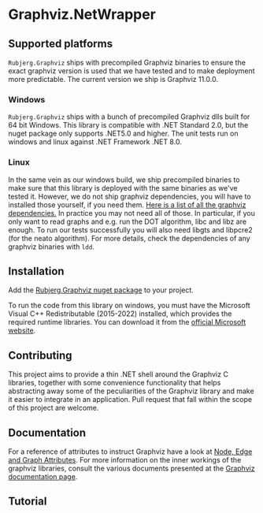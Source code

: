 Graphviz.NetWrapper
===================

## Supported platforms

`Rubjerg.Graphviz` ships with precompiled Graphviz binaries to ensure the exact graphviz version is used that we have tested and to make deployment more predictable.
The current version we ship is Graphviz 11.0.0.

### Windows
`Rubjerg.Graphviz` ships with a bunch of precompiled Graphviz dlls built for 64 bit Windows.
This library is compatible with .NET Standard 2.0, but the nuget package only supports .NET5.0 and higher.
The unit tests run on windows and linux against .NET Framework .NET 8.0.

### Linux
In the same vein as our windows build, we ship precompiled binaries to make sure that this library is deployed with the same binaries as we've tested it.
However, we do not ship graphviz dependencies, you will have to installed those yourself, if you need them.
[Here is a list of all the graphviz dependencies.](https://packages.fedoraproject.org/pkgs/graphviz/graphviz/fedora-rawhide.html#dependencies)
In practice you may not need all of those.
In particular, if you only want to read graphs and e.g. run the DOT algorithm, libc and libz are enough.
To run our tests successfully you will also need libgts and libpcre2 (for the neato algorithm).
For more details, check the dependencies of any graphviz binaries with `ldd`.

## Installation

Add the [Rubjerg.Graphviz nuget package](https://www.nuget.org/packages/Rubjerg.Graphviz/) to your project.

To run the code from this library on windows, you must have the Microsoft Visual C++ Redistributable (2015-2022) installed, which provides the required runtime libraries.
You can download it from the [official Microsoft website](https://learn.microsoft.com/en-us/cpp/windows/latest-supported-vc-redist).

## Contributing

This project aims to provide a thin .NET shell around the Graphviz C libraries,
together with some convenience functionality that helps abstracting away some
of the peculiarities of the Graphviz library and make it easier to integrate in
an application.
Pull request that fall within the scope of this project are welcome.

## Documentation

For a reference of attributes to instruct Graphviz have a look at
[Node, Edge and Graph Attributes](https://graphviz.gitlab.io/_pages/doc/info/attrs.html).
For more information on the inner workings of the graphviz libraries, consult the various
documents presented at the [Graphviz documentation page](https://graphviz.org/documentation/).

## Tutorial


